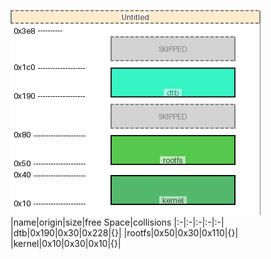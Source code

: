 ![memory map diagram](test_generate_doc_example_normal_cropped.png)
|name|origin|size|free Space|collisions
|:-|:-|:-|:-|:-|
|<span style='color:(28, 39, 64, 255)'>dtb</span>|0x190|0x30|0x228|{}|
|<span style='color:(5, 32, 67, 255)'>rootfs</span>|0x50|0x30|0x110|{}|
|<span style='color:(33, 46, 5, 255)'>kernel</span>|0x10|0x30|0x10|{}|
